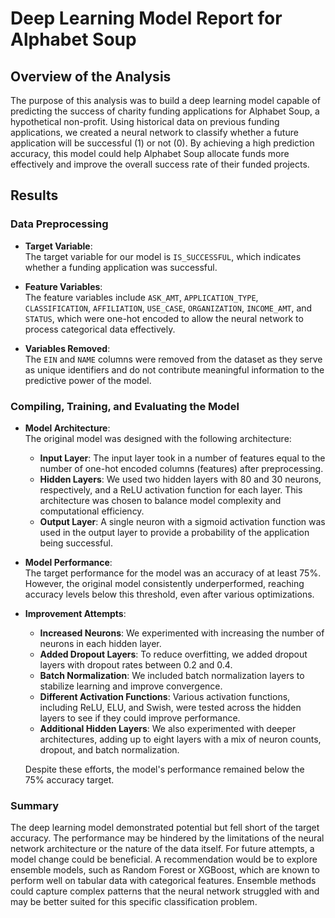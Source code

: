 # Deep Learning Model Report for Alphabet Soup

## Overview of the Analysis
The purpose of this analysis was to build a deep learning model capable of predicting the success of charity funding applications for Alphabet Soup, a hypothetical non-profit. Using historical data on previous funding applications, we created a neural network to classify whether a future application will be successful (1) or not (0). By achieving a high prediction accuracy, this model could help Alphabet Soup allocate funds more effectively and improve the overall success rate of their funded projects.

## Results

### Data Preprocessing

- **Target Variable**:  
  The target variable for our model is `IS_SUCCESSFUL`, which indicates whether a funding application was successful.

- **Feature Variables**:  
  The feature variables include `ASK_AMT`, `APPLICATION_TYPE`, `CLASSIFICATION`, `AFFILIATION`, `USE_CASE`, `ORGANIZATION`, `INCOME_AMT`, and `STATUS`, which were one-hot encoded to allow the neural network to process categorical data effectively.

- **Variables Removed**:  
  The `EIN` and `NAME` columns were removed from the dataset as they serve as unique identifiers and do not contribute meaningful information to the predictive power of the model.

### Compiling, Training, and Evaluating the Model

- **Model Architecture**:  
  The original model was designed with the following architecture:
  - **Input Layer**: The input layer took in a number of features equal to the number of one-hot encoded columns (features) after preprocessing.
  - **Hidden Layers**: We used two hidden layers with 80 and 30 neurons, respectively, and a ReLU activation function for each layer. This architecture was chosen to balance model complexity and computational efficiency.
  - **Output Layer**: A single neuron with a sigmoid activation function was used in the output layer to provide a probability of the application being successful.

- **Model Performance**:  
  The target performance for the model was an accuracy of at least 75%. However, the original model consistently underperformed, reaching accuracy levels below this threshold, even after various optimizations.

- **Improvement Attempts**:
  - **Increased Neurons**: We experimented with increasing the number of neurons in each hidden layer.
  - **Added Dropout Layers**: To reduce overfitting, we added dropout layers with dropout rates between 0.2 and 0.4.
  - **Batch Normalization**: We included batch normalization layers to stabilize learning and improve convergence.
  - **Different Activation Functions**: Various activation functions, including ReLU, ELU, and Swish, were tested across the hidden layers to see if they could improve performance.
  - **Additional Hidden Layers**: We also experimented with deeper architectures, adding up to eight layers with a mix of neuron counts, dropout, and batch normalization.

  Despite these efforts, the model's performance remained below the 75% accuracy target.

### Summary
The deep learning model demonstrated potential but fell short of the target accuracy. The performance may be hindered by the limitations of the neural network architecture or the nature of the data itself. For future attempts, a model change could be beneficial. A recommendation would be to explore ensemble models, such as Random Forest or XGBoost, which are known to perform well on tabular data with categorical features. Ensemble methods could capture complex patterns that the neural network struggled with and may be better suited for this specific classification problem.